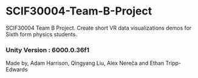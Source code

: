 # SCIF30004-Team-B-Project
SCIF30004 Team B Project. Create short VR data visualizations demos for Sixth form physics students. 

### Unity Version : 6000.0.36f1

Made by,
Adam Harrison, Qingyang Liu, Alex Nereča and Ethan Tripp-Edwards